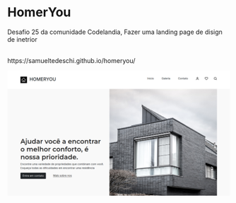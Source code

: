 <h1> HomerYou </h1>
<p>Desafio 25 da comunidade Codelandia, Fazer uma landing page de disign de inetrior </p>
<br>
https://samueltedeschi.github.io/homeryou/
<br>

![baner](https://github.com/samuelTedeschi/homeryou/blob/master/Captura%20de%20tela_2022-06-07_10-48-17.png)


